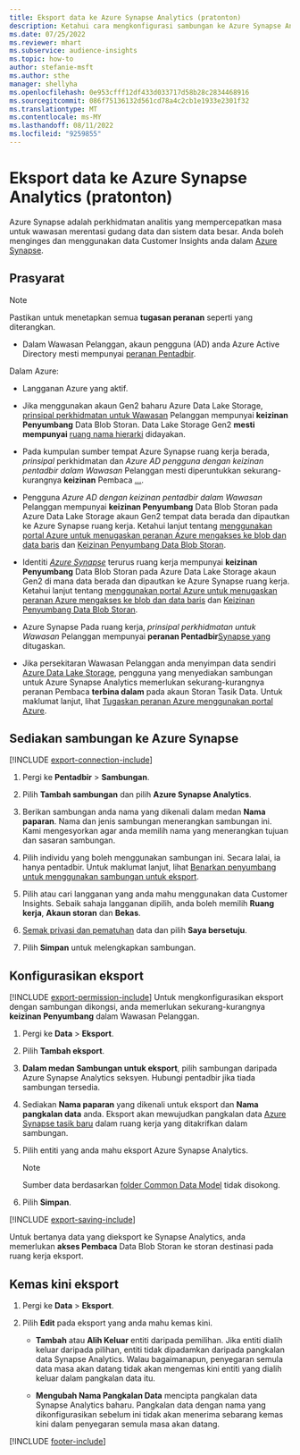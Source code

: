 ```yaml
---
title: Eksport data ke Azure Synapse Analytics (pratonton)
description: Ketahui cara mengkonfigurasi sambungan ke Azure Synapse Analytics.
ms.date: 07/25/2022
ms.reviewer: mhart
ms.subservice: audience-insights
ms.topic: how-to
author: stefanie-msft
ms.author: sthe
manager: shellyha
ms.openlocfilehash: 0e953cfff12df433d033717d58b28c2834468916
ms.sourcegitcommit: 086f75136132d561cd78a4c2cb1e1933e2301f32
ms.translationtype: MT
ms.contentlocale: ms-MY
ms.lasthandoff: 08/11/2022
ms.locfileid: "9259855"
---
```

# <a name="export-data-to-azure-synapse-analytics-preview"></a>Eksport data ke Azure Synapse Analytics (pratonton)

Azure Synapse adalah perkhidmatan analitis yang mempercepatkan masa untuk wawasan merentasi gudang data dan sistem data besar. Anda boleh menginges dan menggunakan data Customer Insights anda dalam [Azure Synapse](/azure/synapse-analytics/overview-what-is).

## <a name="prerequisites"></a>Prasyarat

> [!NOTE]
> Pastikan untuk menetapkan semua **tugasan peranan** seperti yang diterangkan.

- Dalam Wawasan Pelanggan, akaun pengguna (AD) anda Azure Active Directory mesti mempunyai [peranan Pentadbir](permissions.md#add-users).

Dalam Azure:

- Langganan Azure yang aktif.

- Jika menggunakan akaun Gen2 baharu Azure Data Lake Storage, [prinsipal perkhidmatan untuk Wawasan](connect-service-principal.md) Pelanggan mempunyai **keizinan Penyumbang** Data Blob Storan. Data Lake Storage Gen2 **mesti mempunyai** [ruang nama hierarki](/azure/storage/blobs/data-lake-storage-namespace) didayakan.

- Pada kumpulan sumber tempat Azure Synapse ruang kerja berada, *prinsipal* perkhidmatan dan *Azure AD pengguna dengan keizinan pentadbir dalam Wawasan* Pelanggan mesti diperuntukkan sekurang-kurangnya **keizinan** Pembaca [...](/azure/role-based-access-control/role-assignments-portal).

- Pengguna *Azure AD dengan keizinan pentadbir dalam Wawasan* Pelanggan mempunyai **keizinan Penyumbang** Data Blob Storan pada Azure Data Lake Storage akaun Gen2 tempat data berada dan dipautkan ke Azure Synapse ruang kerja. Ketahui lanjut tentang [menggunakan portal Azure untuk menugaskan peranan Azure mengakses ke blob dan data baris](/azure/storage/common/storage-auth-aad-rbac-portal) dan [Keizinan Penyumbang Data Blob Storan](/azure/role-based-access-control/built-in-roles#storage-blob-data-contributor).

- Identiti *[Azure Synapse](/azure/synapse-analytics/security/synapse-workspace-managed-identity)* terurus ruang kerja mempunyai **keizinan Penyumbang** Data Blob Storan pada Azure Data Lake Storage akaun Gen2 di mana data berada dan dipautkan ke Azure Synapse ruang kerja. Ketahui lanjut tentang [menggunakan portal Azure untuk menugaskan peranan Azure mengakses ke blob dan data baris](/azure/storage/common/storage-auth-aad-rbac-portal) dan [Keizinan Penyumbang Data Blob Storan](/azure/role-based-access-control/built-in-roles#storage-blob-data-contributor).

- Azure Synapse Pada ruang kerja, *prinsipal perkhidmatan untuk Wawasan* Pelanggan mempunyai **peranan Pentadbir**[Synapse yang](/azure/synapse-analytics/security/how-to-set-up-access-control) ditugaskan.

- Jika persekitaran Wawasan Pelanggan anda menyimpan data sendiri [Azure Data Lake Storage](own-data-lake-storage.md), pengguna yang menyediakan sambungan untuk Azure Synapse Analytics memerlukan sekurang-kurangnya peranan Pembaca **terbina dalam** pada akaun Storan Tasik Data. Untuk maklumat lanjut, lihat [Tugaskan peranan Azure menggunakan portal Azure](/azure/role-based-access-control/role-assignments-portal).

## <a name="set-up-connection-to-azure-synapse"></a>Sediakan sambungan ke Azure Synapse

[!INCLUDE [export-connection-include](includes/export-connection-admn.md)]

1. Pergi ke **Pentadbir** > **Sambungan**.

1. Pilih **Tambah sambungan** dan pilih **Azure Synapse Analytics**.

1. Berikan sambungan anda nama yang dikenali dalam medan **Nama paparan**. Nama dan jenis sambungan menerangkan sambungan ini. Kami mengesyorkan agar anda memilih nama yang menerangkan tujuan dan sasaran sambungan.

1. Pilih individu yang boleh menggunakan sambungan ini. Secara lalai, ia hanya pentadbir. Untuk maklumat lanjut, lihat [Benarkan penyumbang untuk menggunakan sambungan untuk eksport](connections.md#allow-contributors-to-use-a-connection-for-exports).

1. Pilih atau cari langganan yang anda mahu menggunakan data Customer Insights. Sebaik sahaja langganan dipilih, anda boleh memilih **Ruang kerja**, **Akaun storan** dan **Bekas**.

1. [Semak privasi dan pematuhan](connections.md#data-privacy-and-compliance) data dan pilih **Saya bersetuju**.

1. Pilih **Simpan** untuk melengkapkan sambungan.

## <a name="configure-an-export"></a>Konfigurasikan eksport

[!INCLUDE [export-permission-include](includes/export-permission.md)] Untuk mengkonfigurasikan eksport dengan sambungan dikongsi, anda memerlukan sekurang-kurangnya **keizinan Penyumbang** dalam Wawasan Pelanggan.

1. Pergi ke **Data** > **Eksport**.

1. Pilih **Tambah eksport**.

1. **Dalam medan Sambungan untuk eksport**, pilih sambungan daripada Azure Synapse Analytics seksyen. Hubungi pentadbir jika tiada sambungan tersedia.

1. Sediakan **Nama paparan** yang dikenali untuk eksport dan **Nama pangkalan data** anda. Eksport akan mewujudkan pangkalan data [Azure Synapse tasik baru](/azure/synapse-analytics/database-designer/concepts-lake-database) dalam ruang kerja yang ditakrifkan dalam sambungan.

1. Pilih entiti yang anda mahu eksport Azure Synapse Analytics.
   > [!NOTE]
   > Sumber data berdasarkan [folder Common Data Model](connect-common-data-model.md) tidak disokong.

1. Pilih **Simpan**.

[!INCLUDE [export-saving-include](includes/export-saving.md)]

Untuk bertanya data yang dieksport ke Synapse Analytics, anda memerlukan **akses Pembaca** Data Blob Storan ke storan destinasi pada ruang kerja eksport.

## <a name="update-an-export"></a>Kemas kini eksport

1. Pergi ke **Data** > **Eksport**.

1. Pilih **Edit** pada eksport yang anda mahu kemas kini.

   - **Tambah** atau **Alih Keluar** entiti daripada pemilihan. Jika entiti dialih keluar daripada pilihan, entiti tidak dipadamkan daripada pangkalan data Synapse Analytics. Walau bagaimanapun, penyegaran semula data masa akan datang tidak akan mengemas kini entiti yang dialih keluar dalam pangkalan data itu.

   - **Mengubah Nama Pangkalan Data** mencipta pangkalan data Synapse Analytics baharu. Pangkalan data dengan nama yang dikonfigurasikan sebelum ini tidak akan menerima sebarang kemas kini dalam penyegaran semula masa akan datang.

[!INCLUDE [footer-include](includes/footer-banner.md)]
